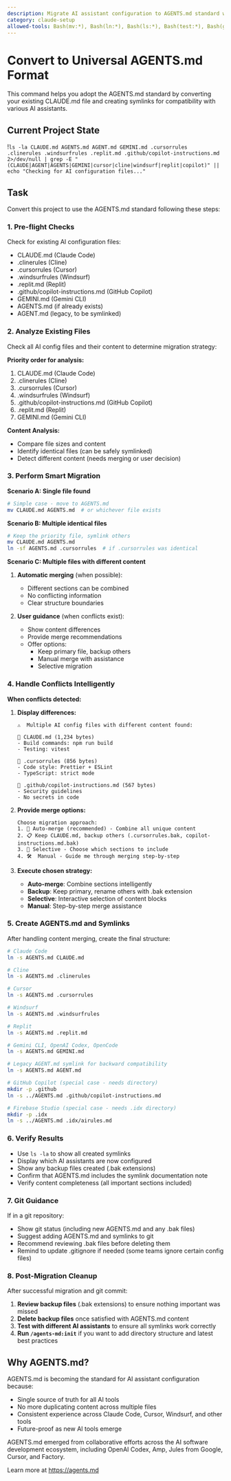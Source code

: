 ```yaml
---
description: Migrate AI assistant configuration to AGENTS.md standard with universal compatibility
category: claude-setup
allowed-tools: Bash(mv:*), Bash(ln:*), Bash(ls:*), Bash(test:*), Bash(grep:*), Bash(echo:*), Read
---
```


# Convert to Universal AGENTS.md Format

This command helps you adopt the AGENTS.md standard by converting your existing CLAUDE.md file and creating symlinks for compatibility with various AI assistants.

## Current Project State

!`ls -la CLAUDE.md AGENTS.md AGENT.md GEMINI.md .cursorrules .clinerules .windsurfrules .replit.md .github/copilot-instructions.md 2>/dev/null | grep -E "(CLAUDE|AGENT|AGENTS|GEMINI|cursor|cline|windsurf|replit|copilot)" || echo "Checking for AI configuration files..."`

## Task

Convert this project to use the AGENTS.md standard following these steps:

### 1. Pre-flight Checks

Check for existing AI configuration files:

- CLAUDE.md (Claude Code)
- .clinerules (Cline)
- .cursorrules (Cursor)
- .windsurfrules (Windsurf)
- .replit.md (Replit)
- .github/copilot-instructions.md (GitHub Copilot)
- GEMINI.md (Gemini CLI)
- AGENTS.md (if already exists)
- AGENT.md (legacy, to be symlinked)

### 2. Analyze Existing Files

Check all AI config files and their content to determine migration strategy:

**Priority order for analysis:**

1. CLAUDE.md (Claude Code)
2. .clinerules (Cline)
3. .cursorrules (Cursor)
4. .windsurfrules (Windsurf)
5. .github/copilot-instructions.md (GitHub Copilot)
6. .replit.md (Replit)
7. GEMINI.md (Gemini CLI)

**Content Analysis:**

- Compare file sizes and content
- Identify identical files (can be safely symlinked)
- Detect different content (needs merging or user decision)

### 3. Perform Smart Migration

**Scenario A: Single file found**

```bash
# Simple case - move to AGENTS.md
mv CLAUDE.md AGENTS.md  # or whichever file exists
```

**Scenario B: Multiple identical files**

```bash
# Keep the priority file, symlink others
mv CLAUDE.md AGENTS.md
ln -sf AGENTS.md .cursorrules  # if .cursorrules was identical
```

**Scenario C: Multiple files with different content**

1. **Automatic merging** (when possible):
   - Different sections can be combined
   - No conflicting information
   - Clear structure boundaries

2. **User guidance** (when conflicts exist):
   - Show content differences
   - Provide merge recommendations
   - Offer options:
     - Keep primary file, backup others
     - Manual merge with assistance
     - Selective migration

### 4. Handle Conflicts Intelligently

**When conflicts detected:**

1. **Display differences:**

   ```
   ⚠️  Multiple AI config files with different content found:

   📄 CLAUDE.md (1,234 bytes)
   - Build commands: npm run build
   - Testing: vitest

   📄 .cursorrules (856 bytes)
   - Code style: Prettier + ESLint
   - TypeScript: strict mode

   📄 .github/copilot-instructions.md (567 bytes)
   - Security guidelines
   - No secrets in code
   ```

2. **Provide merge options:**

   ```
   Choose migration approach:
   1. 🔄 Auto-merge (recommended) - Combine all unique content
   2. 📋 Keep CLAUDE.md, backup others (.cursorrules.bak, copilot-instructions.md.bak)
   3. 🎯 Selective - Choose which sections to include
   4. 🛠️  Manual - Guide me through merging step-by-step
   ```

3. **Execute chosen strategy:**
   - **Auto-merge**: Combine sections intelligently
   - **Backup**: Keep primary, rename others with .bak extension
   - **Selective**: Interactive selection of content blocks
   - **Manual**: Step-by-step merge assistance

### 5. Create AGENTS.md and Symlinks

After handling content merging, create the final structure:

```bash
# Claude Code
ln -s AGENTS.md CLAUDE.md

# Cline
ln -s AGENTS.md .clinerules

# Cursor
ln -s AGENTS.md .cursorrules

# Windsurf
ln -s AGENTS.md .windsurfrules

# Replit
ln -s AGENTS.md .replit.md

# Gemini CLI, OpenAI Codex, OpenCode
ln -s AGENTS.md GEMINI.md

# Legacy AGENT.md symlink for backward compatibility
ln -s AGENTS.md AGENT.md

# GitHub Copilot (special case - needs directory)
mkdir -p .github
ln -s ../AGENTS.md .github/copilot-instructions.md

# Firebase Studio (special case - needs .idx directory)
mkdir -p .idx
ln -s ../AGENTS.md .idx/airules.md
```

### 6. Verify Results

- Use `ls -la` to show all created symlinks
- Display which AI assistants are now configured
- Show any backup files created (.bak extensions)
- Confirm that AGENTS.md includes the symlink documentation note
- Verify content completeness (all important sections included)

### 7. Git Guidance

If in a git repository:

- Show git status (including new AGENTS.md and any .bak files)
- Suggest adding AGENTS.md and symlinks to git
- Recommend reviewing .bak files before deleting them
- Remind to update .gitignore if needed (some teams ignore certain config files)

### 8. Post-Migration Cleanup

After successful migration and git commit:

1. **Review backup files** (.bak extensions) to ensure nothing important was missed
2. **Delete backup files** once satisfied with AGENTS.md content
3. **Test with different AI assistants** to ensure all symlinks work correctly
4. **Run `/agents-md:init`** if you want to add directory structure and latest best practices

## Why AGENTS.md?

AGENTS.md is becoming the standard for AI assistant configuration because:

- Single source of truth for all AI tools
- No more duplicating content across multiple files
- Consistent experience across Claude Code, Cursor, Windsurf, and other tools
- Future-proof as new AI tools emerge

AGENTS.md emerged from collaborative efforts across the AI software development ecosystem, including OpenAI Codex, Amp, Jules from Google, Cursor, and Factory.

Learn more at https://agents.md
